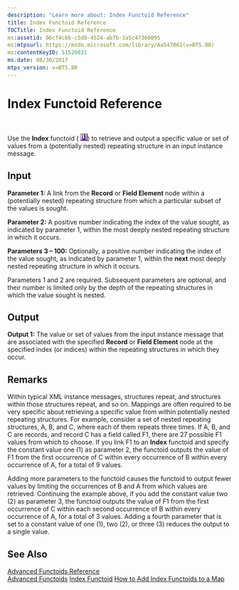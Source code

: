 ```yaml
---
description: "Learn more about: Index Functoid Reference"
title: Index Functoid Reference
TOCTitle: Index Functoid Reference
ms:assetid: 06cf4c6b-c5d9-4524-ab7b-3a5c47360095
ms:mtpsurl: https://msdn.microsoft.com/library/Aa547061(v=BTS.80)
ms:contentKeyID: 51526031
ms.date: 08/30/2017
mtps_version: v=BTS.80
---
```


# Index Functoid Reference

 

Use the **Index** functoid ( ![](images/Aa547061.0f578133-d730-4d60-bc4a-2832c31294b5(BTS.80).jpeg)) to retrieve and output a specific value or set of values from a (potentially nested) repeating structure in an input instance message.

## Input

**Parameter 1:** A link from the **Record** or **Field Element** node within a (potentially nested) repeating structure from which a particular subset of the values is sought.

**Parameter 2:** A positive number indicating the index of the value sought, as indicated by parameter 1, within the most deeply nested repeating structure in which it occurs.

**Parameters 3 – 100:** Optionally, a positive number indicating the index of the value sought, as indicated by parameter 1, within the **next** most deeply nested repeating structure in which it occurs.

Parameters 1 and 2 are required. Subsequent parameters are optional, and their number is limited only by the depth of the repeating structures in which the value sought is nested.

## Output

**Output 1:** The value or set of values from the input instance message that are associated with the specified **Record** or **Field Element** node at the specified index (or indices) within the repeating structures in which they occur.

## Remarks

Within typical XML instance messages, structures repeat, and structures within those structures repeat, and so on. Mappings are often required to be very specific about retrieving a specific value from within potentially nested repeating structures. For example, consider a set of nested repeating structures, A, B, and C, where each of them repeats three times. If A, B, and C are records, and record C has a field called F1, there are 27 possible F1 values from which to choose. If you link F1 to an **Index** functoid and specify the constant value one (1) as parameter 2, the functoid outputs the value of F1 from the first occurrence of C within every occurrence of B within every occurrence of A, for a total of 9 values.

Adding more parameters to the functoid causes the functoid to output fewer values by limiting the occurrences of B and A from which values are retrieved. Continuing the example above, if you add the constant value two (2) as parameter 3, the functoid outputs the value of F1 from the first occurrence of C within each second occurrence of B within every occurrence of A, for a total of 3 values. Adding a fourth parameter that is set to a constant value of one (1), two (2), or three (3) reduces the output to a single value.

## See Also

[Advanced Functoids Reference](advanced-functoids-reference.md)  
[Advanced Functoids](https://msdn.microsoft.com/library/aa561121\(v=bts.80\))  
[Index Functoid](https://msdn.microsoft.com/library/aa547297\(v=bts.80\))  
[How to Add Index Functoids to a Map](https://msdn.microsoft.com/library/aa578354\(v=bts.80\))

